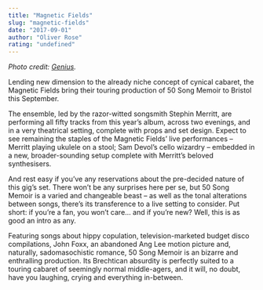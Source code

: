 ```yaml
---
title: "Magnetic Fields"
slug: "magnetic-fields"
date: "2017-09-01"
author: "Oliver Rose"
rating: "undefined"
---
```


_Photo credit: [Genius](https://genius.com/artists/The-magnetic-fields)._

Lending new dimension to the already niche concept of cynical cabaret, the Magnetic Fields bring their touring production of 50 Song Memoir to Bristol this September.

The ensemble, led by the razor-witted songsmith Stephin Merritt, are performing all fifty tracks from this year’s album, across two evenings, and in a very theatrical setting, complete with props and set design. Expect to see remaining the staples of the Magnetic Fields’ live performances – Merritt playing ukulele on a stool; Sam Devol’s cello wizardry – embedded in a new, broader-sounding setup complete with Merritt’s beloved synthesisers.

And rest easy if you’ve any reservations about the pre-decided nature of this gig’s set. There won’t be any surprises here per se, but 50 Song Memoir is a varied and changeable beast – as well as the tonal alterations between songs, there’s its transference to a live setting to consider. Put short: if you’re a fan, you won’t care… and if you’re new? Well, this is as good an intro as any.

Featuring songs about hippy copulation, television-marketed budget disco compilations, John Foxx, an abandoned Ang Lee motion picture and, naturally, sadomasochistic romance, 50 Song Memoir is an bizarre and enthralling production. Its Brechtican absurdity is perfectly suited to a touring cabaret of seemingly normal middle-agers, and it will, no doubt, have you laughing, crying and everything in-between.
